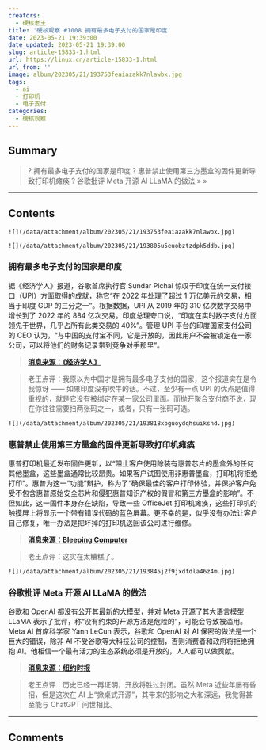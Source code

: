 ```yaml
---
creators:
  - 硬核老王
title: '硬核观察 #1008 拥有最多电子支付的国家是印度'
date: 2023-05-21 19:39:00
date_updated: 2023-05-21 19:39:00
slug: article-15833-1.html
url: https://linux.cn/article-15833-1.html
url_from: ''
image: album/202305/21/193753feaiazakk7nlawbx.jpg
tags:
  - ai
  - 打印机
  - 电子支付
categories:
  - 硬核观察
---
```


## Summary

> ? 拥有最多电子支付的国家是印度
> ? 惠普禁止使用第三方墨盒的固件更新导致打印机瘫痪
> ? 谷歌批评 Meta 开源 AI LLaMA 的做法
> » 
> »

***

<!-- more -->

## Contents

`![](/data/attachment/album/202305/21/193753feaiazakk7nlawbx.jpg)`

`![](/data/attachment/album/202305/21/193805u5euobztzdpk5ddb.jpg)`

### 拥有最多电子支付的国家是印度

据《经济学人》报道，谷歌首席执行官 Sundar Pichai 惊叹于印度在统一支付接口（UPI）方面取得的成就，称它“在 2022 年处理了超过 1 万亿美元的交易，相当于印度 GDP 的三分之一”。根据数据，UPI 从 2019 年的 310 亿次数字交易中增长到了 2022 年的 884 亿次交易。印度总理夸口说，“印度在实时数字支付方面领先于世界，几乎占所有此类交易的 40%”。管理 UPI 平台的印度国家支付公司的 CEO 认为，“与中国的支付宝不同，它是开放的，因此用户不会被锁定在一家公司，可以将他们的财务记录带到竞争对手那里”。

> 
> **[消息来源：《经济学人》](https://www.economist.com/special-report/2023/05/15/a-digital-payments-revolution-in-india)**
> 
> 
> 

> 
> 老王点评：我原以为中国才是拥有最多电子支付的国家，这个报道实在是令我惊讶 —— 如果印度没有吹牛的话。不过，至少有一点 UPI 的优点是值得重视的，就是它没有被绑定在某一家公司里面。而抛开聚合支付商不说，现在你往往需要扫两张码之一，或者，只有一张码可选。
> 
> 
> 

`![](/data/attachment/album/202305/21/193818xbguoydqhsuiksnd.jpg)`

### 惠普禁止使用第三方墨盒的固件更新导致打印机瘫痪

惠普打印机最近发布固件更新，以“阻止客户使用除装有惠普芯片的墨盒外的任何其他墨盒，这些墨盒通常比较昂贵。如果客户试图使用非惠普墨盒，打印机将拒绝打印”。惠普为这一“功能”辩护，称为了“确保最佳的客户打印体验，并保护客户免受不包含惠普原始安全芯片和侵犯惠普知识产权的假冒和第三方墨盒的影响”。不但如此，这一固件本身存在缺陷，导致一些 OfficeJet 打印机瘫痪，这些打印机的触摸屏上将显示一个带有错误代码的蓝色屏幕。更不幸的是，似乎没有办法让客户自己修复，唯一办法是把坏掉的打印机送回该公司进行维修。

> 
> **[消息来源：Bleeping Computer](https://www.bleepingcomputer.com/news/technology/hp-rushes-to-fix-bricked-printers-after-faulty-firmware-update/)**
> 
> 
> 

> 
> 老王点评：这实在太糟糕了。
> 
> 
> 

`![](/data/attachment/album/202305/21/193845j2f9jxdfdla46z4m.jpg)`

### 谷歌批评 Meta 开源 AI LLaMA 的做法

谷歌和 OpenAI 都没有公开其最新的大模型，并对 Meta 开源了其大语言模型 LLaMA 表示了批评，称“没有约束的开源方法是危险的”，可能会导致被滥用。Meta AI 首席科学家 Yann LeCun 表示，谷歌和 OpenAI 对 AI 保密的做法是一个巨大的错误，除非 AI 不受谷歌等大科技公司的控制，否则消费者和政府将拒绝拥抱 AI。他相信一个最有活力的生态系统必须是开放的，人人都可以做贡献。

> 
> **[消息来源：纽约时报](https://www.nytimes.com/2023/05/18/technology/ai-meta-open-source.html)**
> 
> 
> 

> 
> 老王点评：历史已经一再证明，开放将胜过封闭。虽然 Meta 近些年屡有昏招，但是这次在 AI 上“掀桌式开源”，其带来的影响之大和深远，我觉得甚至能与 ChatGPT 问世相比。
> 
> 
>

***

## Comments
